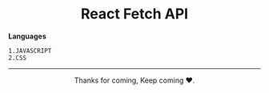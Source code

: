<h1 align="center">React Fetch API</h1>


**Languages**
```
1.JAVASCRIPT
2.CSS
```

<hr>
<p align="center">Thanks for coming, Keep coming ❤️.</p>